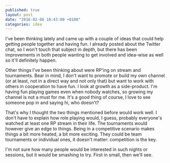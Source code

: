 ```yaml
---
published: true
layout: post
date: "2016-02-08 10:43:00 +0100"
categories: idea
---
```


I've been thinking lately and came up with a couple of ideas that could help getting people together and having fun. I already posted about the Twitter chat, so I won't touch that subject in depth, but there has been improvements in both people wanting to get involved and idea-wise as well so it'll definitely happen.

Other things I've been thinking about were RP'ing on stream and tournaments. Bear in mind, I don't want to promote or build my own channel (or at least, not in a direct way and not only that) but want to work with others in cooperation to have fun. I look at growth as a side-product. I'm having fun playing games even when nobody watches, so growing my channel is not a must for me. It's a good thing of course, I love to see someone pop in and saying hi, who doesn't?

That's why I thought the two things mentioned before would work well. I don't have to explain how role playing would, I guess, probably everyone's watched at least one RP stream in their life. The tournaments would however give an edge to things. Being in a competitive scenario makes things a bit more heated, a bit more exciting. They could be team tournaments or individual ones, it doesn't matter: competition is the key.

I'm not sure how many people would be interested in such nights or sessions, but it would be smashing to try. First in small, then we'll see.